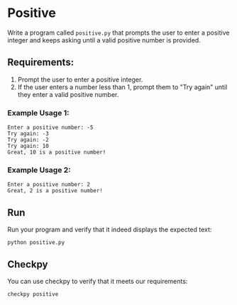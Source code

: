 # Positive

Write a program called `positive.py` that prompts the user to enter a positive integer and keeps asking until a valid positive number is provided.

## Requirements:

1. Prompt the user to enter a positive integer.
2. If the user enters a number less than 1, prompt them to "Try again" until they enter a valid positive number.

### Example Usage 1:

    Enter a positive number: -5
    Try again: -3
    Try again: -2
    Try again: 10
    Great, 10 is a positive number!

### Example Usage 2:

    Enter a positive number: 2
    Great, 2 is a positive number!


## Run

Run your program and verify that it indeed displays the expected text:

    python positive.py

## Checkpy

You can use checkpy to verify that it meets our requirements:

    checkpy positive
